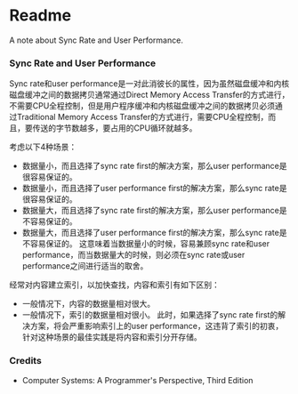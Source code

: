 # Readme
A note about Sync Rate and User Performance.

### Sync Rate and User Performance

Sync rate和user performance是一对此消彼长的属性，因为虽然磁盘缓冲和内核磁盘缓冲之间的数据拷贝通常通过Direct Memory Access Transfer的方式进行，不需要CPU全程控制，但是用户程序缓冲和内核磁盘缓冲之间的数据拷贝必须通过Traditional Memory Access Transfer的方式进行，需要CPU全程控制，而且，要传送的字节数越多，要占用的CPU循环就越多。

考虑以下4种场景：
- 数据量小，而且选择了sync rate first的解决方案，那么user performance是很容易保证的。
- 数据量小，而且选择了user performance first的解决方案，那么sync rate是很容易保证的。
- 数据量大，而且选择了sync rate first的解决方案，那么user performance是不容易保证的。
- 数据量大，而且选择了user performance first的解决方案，那么sync rate是不容易保证的。
这意味着当数据量小的时候，容易兼顾sync rate和user performance，而当数据量大的时候，则必须在sync rate或user performance之间进行适当的取舍。

经常对内容建立索引，以加快查找，内容和索引有如下区别：
- 一般情况下，内容的数据量相对很大。
- 一般情况下，索引的数据量相对很小。
此时，如果选择了sync rate first的解决方案，将会严重影响索引上的user performance，这违背了索引的初衷，针对这种场景的最佳实践是将内容和索引分开存储。

### Credits
- Computer Systems: A Programmer's Perspective, Third Edition
